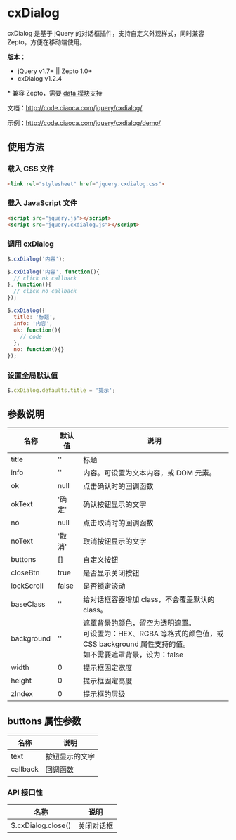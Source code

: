 # cxDialog

cxDialog 是基于 jQuery 的对话框插件，支持自定义外观样式，同时兼容 Zepto，方便在移动端使用。

**版本：**
* jQuery v1.7+ || Zepto 1.0+
* cxDialog v1.2.4

\* 兼容 Zepto，需要 [data 模块](https://github.com/madrobby/zepto/blob/master/src/data.js)支持

文档：http://code.ciaoca.com/jquery/cxdialog/

示例：http://code.ciaoca.com/jquery/cxdialog/demo/

## 使用方法

### 载入 CSS 文件

```html
<link rel="stylesheet" href="jquery.cxdialog.css">
```

### 载入 JavaScript 文件

```html
<script src="jquery.js"></script>
<script src="jquery.cxdialog.js"></script>
```

### 调用 cxDialog

```javascript
$.cxDialog('内容');

$.cxDialog('内容', function(){
  // click ok callback
}, function(){
  // click no callback
});

$.cxDialog({
  title: '标题',
  info: '内容',
  ok: function(){
    // code
  },
  no: function(){}
});
```

### 设置全局默认值

``` javascript
$.cxDialog.defaults.title = '提示';
```

## 参数说明
名称|默认值|说明
---|---|---
title|''|标题
info|''|内容。可设置为文本内容，或 DOM 元素。
ok|null|点击确认时的回调函数
okText|'确 定'|确认按钮显示的文字
no|null|点击取消时的回调函数
noText|'取 消'|取消按钮显示的文字
buttons|[]|自定义按钮
closeBtn|true|是否显示关闭按钮
lockScroll|false|是否锁定滚动
baseClass|''|给对话框容器增加 class，不会覆盖默认的 class。
background|''|遮罩背景的颜色，留空为透明遮罩。<br>可设置为：HEX、RGBA 等格式的颜色值，或 CSS background 属性支持的值。<br>如不需要遮罩背景，设为：false
width|0|提示框固定宽度
height|0|提示框固定高度
zIndex|0|提示框的层级

## buttons 属性参数

名称|说明
---|---
text|按钮显示的文字
callback|回调函数

### API 接口性

名称|说明
---|---
$.cxDialog.close()|关闭对话框
